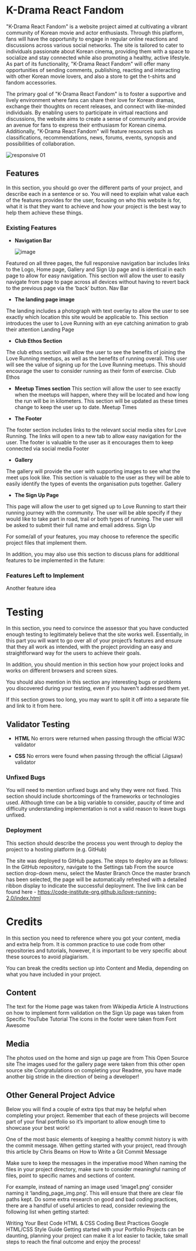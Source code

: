 # K-Drama React Fandom
"K-Drama React Fandom" is a website project aimed at cultivating a vibrant community of Korean movie and actor enthusiasts. Through this platform, fans will have the opportunity to engage in regular online reactions and discussions across various social networks. The site is tailored to cater to individuals passionate about Korean cinema, providing them with a space to socialize and stay connected while also promoting a healthy, active lifestyle. As part of its functionality, "K-Drama React Fandom" will offer many opportunities of sending comments, publishing, reacting and interacting with other Korean movie lovers, and also a store to get the t-shirts and fandom accessories.

The primary goal of "K-Drama React Fandom" is to foster a supportive and lively environment where fans can share their love for Korean dramas, exchange their thoughts on recent releases, and connect with like-minded individuals. By enabling users to participate in virtual reactions and discussions, the website aims to create a sense of community and provide an avenue for fans to express their enthusiasm for Korean cinema. Additionally, "K-Drama React Fandom" will feature resources such as classifications, recommendations, news, forums, events, synopsis and possibilities of collaboration.


![responsive 01](https://github.com/arcadejk/kdrama-fandom/assets/157130011/6f77d1b3-a30d-4152-8bbd-6c95c02a4411)



## Features
In this section, you should go over the different parts of your project, and describe each in a sentence or so. You will need to explain what value each of the features provides for the user, focusing on who this website is for, what it is that they want to achieve and how your project is the best way to help them achieve these things.

### Existing Features
  
- **Navigation Bar**

  ![image](https://github.com/arcadejk/kdrama-fandom/assets/157130011/49792f3e-c724-457e-867e-8b93f23ce760)


Featured on all three pages, the full responsive navigation bar includes links to the Logo, Home page, Gallery and Sign Up page and is identical in each page to allow for easy navigation.
This section will allow the user to easily navigate from page to page across all devices without having to revert back to the previous page via the ‘back’ button.
Nav Bar

- **The landing page image**

The landing includes a photograph with text overlay to allow the user to see exactly which location this site would be applicable to.
This section introduces the user to Love Running with an eye catching animation to grab their attention
Landing Page

- **Club Ethos Section**

The club ethos section will allow the user to see the benefits of joining the Love Running meetups, as well as the benefits of running overall.
This user will see the value of signing up for the Love Running meetups. This should encourage the user to consider running as their form of exercise.
Club Ethos

- **Meetup Times section**
This section will allow the user to see exactly when the meetups will happen, where they will be located and how long the run will be in kilometers.
This section will be updated as these times change to keep the user up to date.
Meetup Times

- **The Footer**

The footer section includes links to the relevant social media sites for Love Running. The links will open to a new tab to allow easy navigation for the user.
The footer is valuable to the user as it encourages them to keep connected via social media
Footer

- **Gallery**

The gallery will provide the user with supporting images to see what the meet ups look like.
This section is valuable to the user as they will be able to easily identify the types of events the organisation puts together.
Gallery

- **The Sign Up Page**

This page will allow the user to get signed up to Love Running to start their running journey with the community. The user will be able specify if they would like to take part in road, trail or both types of running. The user will be asked to submit their full name and email address.
Sign Up

For some/all of your features, you may choose to reference the specific project files that implement them.

In addition, you may also use this section to discuss plans for additional features to be implemented in the future:

### Features Left to Implement
Another feature idea

# Testing
In this section, you need to convince the assessor that you have conducted enough testing to legitimately believe that the site works well. Essentially, in this part you will want to go over all of your project’s features and ensure that they all work as intended, with the project providing an easy and straightforward way for the users to achieve their goals.

In addition, you should mention in this section how your project looks and works on different browsers and screen sizes.

You should also mention in this section any interesting bugs or problems you discovered during your testing, even if you haven't addressed them yet.

If this section grows too long, you may want to split it off into a separate file and link to it from here.

## Validator Testing
- **HTML**
No errors were returned when passing through the official W3C validator

- **CSS**
No errors were found when passing through the official (Jigsaw) validator

### Unfixed Bugs
You will need to mention unfixed bugs and why they were not fixed. This section should include shortcomings of the frameworks or technologies used. Although time can be a big variable to consider, paucity of time and difficulty understanding implementation is not a valid reason to leave bugs unfixed.

### Deployment
This section should describe the process you went through to deploy the project to a hosting platform (e.g. GitHub)

The site was deployed to GitHub pages. The steps to deploy are as follows:
In the GitHub repository, navigate to the Settings tab
From the source section drop-down menu, select the Master Branch
Once the master branch has been selected, the page will be automatically refreshed with a detailed ribbon display to indicate the successful deployment.
The live link can be found here - https://code-institute-org.github.io/love-running-2.0/index.html

# Credits
In this section you need to reference where you got your content, media and extra help from. It is common practice to use code from other repositories and tutorials, however, it is important to be very specific about these sources to avoid plagiarism.

You can break the credits section up into Content and Media, depending on what you have included in your project.

## Content
The text for the Home page was taken from Wikipedia Article A
Instructions on how to implement form validation on the Sign Up page was taken from Specific YouTube Tutorial
The icons in the footer were taken from Font Awesome

## Media
The photos used on the home and sign up page are from This Open Source site
The images used for the gallery page were taken from this other open source site
Congratulations on completing your Readme, you have made another big stride in the direction of being a developer!

## Other General Project Advice
Below you will find a couple of extra tips that may be helpful when completing your project. Remember that each of these projects will become part of your final portfolio so it’s important to allow enough time to showcase your best work!

One of the most basic elements of keeping a healthy commit history is with the commit message. When getting started with your project, read through this article by Chris Beams on How to Write a Git Commit Message

Make sure to keep the messages in the imperative mood
When naming the files in your project directory, make sure to consider meaningful naming of files, point to specific names and sections of content.

For example, instead of naming an image used ‘image1.png’ consider naming it ‘landing_page_img.png’. This will ensure that there are clear file paths kept.
Do some extra research on good and bad coding practices, there are a handful of useful articles to read, consider reviewing the following list when getting started:

Writing Your Best Code
HTML & CSS Coding Best Practices
Google HTML/CSS Style Guide
Getting started with your Portfolio Projects can be daunting, planning your project can make it a lot easier to tackle, take small steps to reach the final outcome and enjoy the process!
